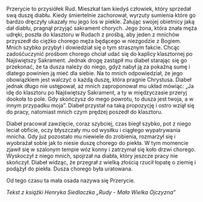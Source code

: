 Przerycie to przysiółek Rud. Mieszkał tam kiedyś człowiek, który sprzedał swą
duszę diabłu. Kiedy śmiertelnie zachorował, wyrzuty sumienia które go bardzo
dręczyły ukazały mu jego los w piekle. Żałując swojej obietnicy jaką dał diabłu,
pragnął przyjąć sakrament chorych. Jego żona, która znała męża udręki, poszła do
klasztoru w Rudach z prośbą, aby jeden z mnichów przyszedł do ciężko chorego
męża będącego w niezgodzie z Bogiem. Mnich szybko przybył i dowiedział się o tym
strasznym fakcie. Chcąc zadośćuczynić prośbom chorego chciał udać się do kaplicy
klasztornej po Najświętszy Sakrament. Jednak drogę zastąpił mu diabeł starając
się go przekonać, że ta dusza należy do niego, gdyż nabył ją za pokaźną sumę i
dlatego powinien ją mieć dla siebie. Na to mnich odpowiedział, że jego
obowiązkiem jest walczyć o każdą duszę, która pragnie Chrystusa. Diabeł jednak
długo nie ustępował, aż mnich zaproponował mu układ mówiąc: „Ja idę do klasztoru
po Najświętszy Sakrament, a ty w międzyczasie przeryj dookoła to pole. Gdy
skończysz do mego powrotu, to dusza jest twoja, a w innym przypadku moja”.
Diabeł przystał na taką propozycję i ostro wziął się do pracy, natomiast mnich
czym prędzej poszedł do klasztoru.

Diabeł pracował zawzięcie, coraz szybciej, czas biegł szybko, pot z niego leciał
obficie, oczy błyszczały mu od wysiłku i ciągłego wypatrywania mnicha. Gdy już
pozostało mu niewiele do zrobienia, rozmarzył się i wyobrażał sobie jak to
niesie duszę chorego do piekła. W tym momencie zjawił się w szalonym tempie wóz
konny i zatrzymał się koło drzwi chorego. Wyskoczył z niego mnich, spojrzał na
diabła, który jeszcze pracy nie skończył. Diabeł widząc, że przegrał z wielką
złością rzucił łopatę o ziemię i podążył do piekła. Dusza chorego była
uratowana.

Od tego czasu ta mała osada nazywa się Przerycie.

_Tekst z książki Henryka Siedlaczka „Rudy - Mała Wielka Ojczyzna”_
